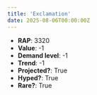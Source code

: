 ```yaml
---
title: 'Exclamation'
date: 2025-08-06T00:00:00Z
---
```

- **RAP**: 3320
- **Value**: -1
- **Demand level**: -1
- **Trend**: -1
- **Projected?**: True
- **Hyped?**: True
- **Rare?**: True
